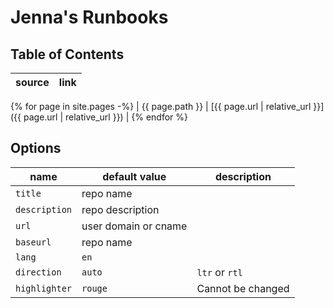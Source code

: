 # Jenna's Runbooks

## Table of Contents

<!-- prettier-ignore-start -->

| source          | link                                                           |
| --------------- | -------------------------------------------------------------- |
{% for page in site.pages -%}
| {{ page.path }} | [{{ page.url | relative_url }}]({{ page.url | relative_url }}) |
{% endfor %}

<!-- prettier-ignore-end -->

## Options

| name          | default value        | description       |
| ------------- | -------------------- | ----------------- |
| `title`       | repo name            |                   |
| `description` | repo description     |                   |
| `url`         | user domain or cname |                   |
| `baseurl`     | repo name            |                   |
| `lang`        | `en`                 |                   |
| `direction`   | `auto`               | `ltr` or `rtl`    |
| `highlighter` | `rouge`              | Cannot be changed |